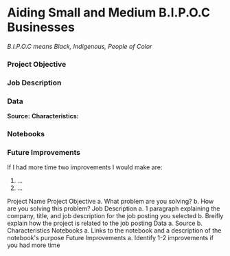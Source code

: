# Aiding Small and Medium B.I.P.O.C Businesses
*B.I.P.O.C means Black, Indigenous, People of Color*

### Project Objective
### Job Description
### Data
__Source:__
__Characteristics:__
### Notebooks

### Future Improvements
If I had more time two improvements I would make are:
1) ...
2) ...


Project Name
Project Objective
  a. What problem are you solving?
  b. How are you solving this problem?
Job Description
  a. 1 paragraph explaining the company, title, and job description for the job posting you selected
  b. Breifly explain how the project is related to the job posting
Data
  a. Source
  b. Characteristics
Notebooks
  a. Links to the notebook and a description of the notebook's purpose
Future Improvements
  a. Identify 1-2 improvements if you had more time

